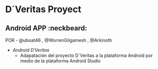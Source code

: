 # **D´Veritas Proyect**
## Android APP :neckbeard:

POR - @uboat46 , @WorrenGilgamesh , @Arkinoth

* *Android D´Veritas*
	* Adapatación del proyecto D´Veritas a la plataforma Android por medio de la plataforma Android Studio
